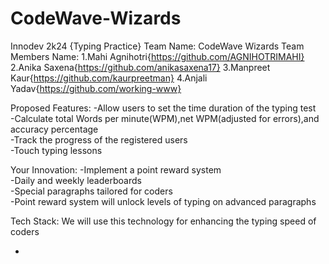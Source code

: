 # CodeWave-Wizards
Innodev 2k24
{Typing Practice}
Team Name: CodeWave Wizards
Team Members Name:
1.Mahi Agnihotri{https://github.com/AGNIHOTRIMAHI}
2.Anika Saxena{https://github.com/anikasaxena17}
3.Manpreet Kaur{https://github.com/kaurpreetman}
4.Anjali Yadav{https://github.com/working-www}


Proposed Features:
-Allow users to set the time duration of the typing test<br>
-Calculate total Words per minute(WPM),net WPM(adjusted for errors),and accuracy percentage<br>
-Track the progress of the registered users<br>
-Touch typing lessons <br>

Your Innovation:
-Implement a point reward system<br>
-Daily and weekly leaderboards<br>
-Special paragraphs tailored for coders<br>
-Point reward system will unlock levels of typing on advanced paragraphs<br>

Tech Stack:
We will use this technology for enhancing the typing speed of coders


-

